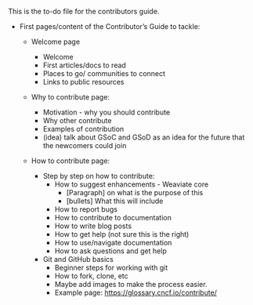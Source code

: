 This is the to-do file for the contributors guide.

* First pages/content of the Contributor’s Guide to tackle:
  * Welcome page
    * Welcome
    * First articles/docs to read
    * Places to go/ communities to connect
    * Links to public resources

  * Why to contribute page:
    * Motivation - why you should contribute
    * Why other contribute
    * Examples of contribution
    * (idea) talk about GSoC and GSoD as an idea for the future that the newcomers could join
  
  * How to contribute page:
      * Step by step on how to contribute:
          * How to suggest enhancements -  Weaviate core
             * [Paragraph] on what is the purpose of this
             * [bullets] What this will include
          * How to report bugs
          * How to contribute to documentation 
          * How to write blog posts
          * How to get help (not sure this is the right)
          * How to use/navigate documentation
          * How to ask questions and get help
      * Git and GitHub basics
          * Beginner steps for working with git
          * How to fork, clone, etc
          * Maybe add images to make the process easier.
          * Example page: https://glossary.cncf.io/contribute/
